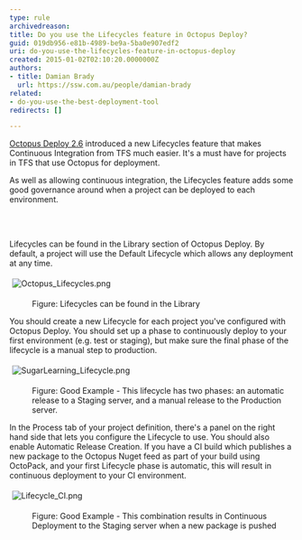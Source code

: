 ```yaml
---
type: rule
archivedreason: 
title: Do you use the Lifecycles feature in Octopus Deploy?
guid: 019db956-e81b-4989-be9a-5ba0e907edf2
uri: do-you-use-the-lifecycles-feature-in-octopus-deploy
created: 2015-01-02T02:10:20.0000000Z
authors:
- title: Damian Brady
  url: https://ssw.com.au/people/damian-brady
related:
- do-you-use-the-best-deployment-tool
redirects: []

---
```



<p><a href="http&#58;//octopusdeploy.com/blog/2.6">Octopus Deploy 2.6</a> introduced a new Lifecycles feature that makes Continuous Integration from TFS much easier. It's a must have for projects in TFS that&#160;use&#160;Octopus for deployment.</p><p>As well as allowing continuous integration, the Lifecycles feature adds some good governance around when a project&#160;can be deployed to each environment.</p>
<br><excerpt class='endintro'></excerpt><br>
<p>​Lifecycles can be found in the Library section of Octopus Deploy. By default, a project will use the Default Lifecycle which allows any deployment at any time.</p><p><img src="/PublishingImages/Octopus_Lifecycles.png" alt="Octopus_Lifecycles.png" style="margin&#58;5px;" /><br></p><dd class="ssw15-rteElement-FigureNormal">Figure&#58; Lifecycles can be found in the Library</dd><p>You should create a new Lifecycle for each project you've configured with Octopus Deploy. You should set up a phase to&#160;continuously deploy to your first environment (e.g.&#160;test or staging), but make sure the final phase of the lifecycle is a manual step to production.<br></p><p><img src="/PublishingImages/SugarLearning_Lifecycle.png" alt="SugarLearning_Lifecycle.png" style="margin&#58;5px;" /><br></p><dd class="ssw15-rteElement-FigureGood">Figure&#58; Good Example - This lifecycle has two phases&#58;&#160;an automatic release to a Staging server, and a manual release to the Production server.</dd><p>In the Process tab of your project definition,&#160;there's a panel on the right hand side that lets you configure the Lifecycle to use. You should also enable Automatic Release Creation. If you have a CI build which&#160;publishes&#160;a new package to the Octopus Nuget feed as part of your build using OctoPack, and&#160;your first Lifecycle phase is automatic, this will result in continuous deployment to your CI environment.</p><p><img src="/PublishingImages/Lifecycle_CI.png" alt="Lifecycle_CI.png" style="margin&#58;5px;" /><br></p><dd class="ssw15-rteElement-FigureGood">Figure&#58; Good Example -&#160;This combination results in Continuous Deployment to the Staging server when a new package is pushed</dd>


